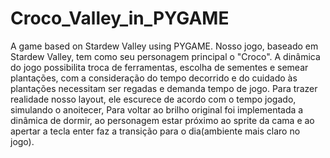 # Croco_Valley_in_PYGAME
 A game based on Stardew Valley using PYGAME.
 Nosso jogo, baseado em Stardew Valley, tem como seu personagem principal o "Croco". A dinâmica do jogo possibilita troca de ferramentas, escolha de sementes e semear plantações, com a consideração do tempo decorrido e do cuidado às plantações necessitam ser regadas e demanda tempo de jogo. Para trazer realidade nosso layout, ele escurece de acordo com o tempo jogado, simulando o anoitecer, Para voltar ao brilho original foi implementada a dinâmica de dormir, ao personagem estar próximo ao sprite da cama e ao apertar a tecla enter faz a transição para o dia(ambiente mais claro no jogo).
